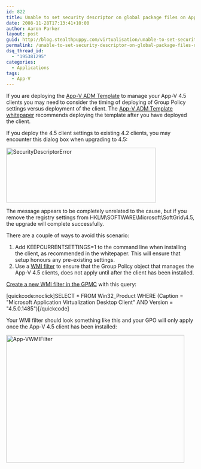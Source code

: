 ```yaml
---
id: 822
title: Unable to set security descriptor on global package files on App-V client upgrade
date: 2008-11-28T17:13:41+10:00
author: Aaron Parker
layout: post
guid: http://blog.stealthpuppy.com/virtualisation/unable-to-set-security-descriptor-on-global-package-files-on-app-v-client-upgrade
permalink: /unable-to-set-security-descriptor-on-global-package-files-on-app-v-client-upgrade/
dsq_thread_id:
  - "195381295"
categories:
  - Applications
tags:
  - App-V
---
```

If you are deploying the [App-V ADM Template](http://go.microsoft.com/fwlink/?LinkId=121835) to manage your App-V 4.5 clients you may need to consider the timing of deploying of Group Policy settings versus deployment of the client. The [App-V ADM Template whitepaper](http://download.microsoft.com/download/F/7/8/F784A197-73BE-48FF-83DA-4102C05A6D44/App-V_ADM_Template.docx) recommends deploying the template after you have deployed the client.

If you deploy the 4.5 client settings to existing 4.2 clients, you may encounter this dialog box when upgrading to 4.5:

<img style="display: inline" title="SecurityDescriptorError" src="https://stealthpuppy.com/wp-content/uploads/2008/11/securitydescriptorerror.png" border="0" alt="SecurityDescriptorError" width="400" height="146" /> 

The message appears to be completely unrelated to the cause, but if you remove the registry settings from HKLM\SOFTWARE\Microsoft\SoftGrid\4.5, the upgrade will complete successfully.

There are a couple of ways to avoid this scenario:

  1. Add KEEPCURRENTSETTINGS=1 to the command line when installing the client, as recommended in the whitepaper. This will ensure that setup honours any pre-existing settings.
  2. Use a [WMI filter](http://technet.microsoft.com/en-us/library/cc779036.aspx) to ensure that the Group Policy object that manages the App-V 4.5 clients, does not apply until after the client has been installed.

[Create a new WMI filter in the GPMC](http://technet.microsoft.com/en-us/library/cc780416.aspx) with this query:

[quickcode:noclick]SELECT * FROM Win32_Product WHERE (Caption = "Microsoft Application Virtualization Desktop Client" AND Version = "4.5.0.1485")[/quickcode]

Your WMI filter should look something like this and your GPO will only apply once the App-V 4.5 client has been installed:

<img style="display: inline" title="App-VWMIFilter" src="https://stealthpuppy.com/wp-content/uploads/2008/11/appvwmifilter.png" border="0" alt="App-VWMIFilter" width="476" height="340" />